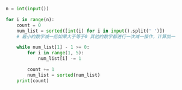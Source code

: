
<BlogInfo title="31.学习减法" author="白日梦想猿" pv=0 read_times=0 pre_cost_time=0分15秒 category="算法" tag_list="['算法']" create_time="2022.03.25 09:39:59" update_time="2022.03.25 09:58:56" />

```python
n = int(input())

for i in range(n):
    count = 0
    num_list = sorted([int(i) for i in input().split(' ')])
    # 最小的数字减一后如果大于等于0 其他的数字都进行一次减一操作，计算加一

    while num_list[1] - 1 >= 0:
        for i in range(1, 5):
            num_list[i] -= 1

        count += 1
        num_list = sorted(num_list)
    print(count)

```
